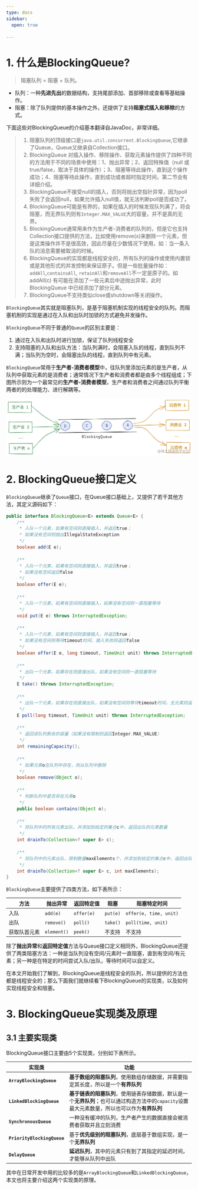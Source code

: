 ```yaml
---
type: docs
sidebar:
  open: true

---
```



# 1. 什么是BlockingQueue?

> 阻塞队列 = 阻塞 + 队列。

- 队列：一种**先进先出**的数据结构，支持尾部添加、首部移除或查看等基础操作。
- 阻塞：除了队列提供的基本操作之外，还提供了支持**阻塞式插入和移除**的方式。

下面这些对BlockingQueue的介绍基本翻译自JavaDoc，非常详细。

> 1. 阻塞队列的顶级接口是`java.util.concurrent.BlockingQueue`,它继承了Queue，Queue又继承自Collection接口。
> 2. BlockingQueue 对插入操作、移除操作、获取元素操作提供了四种不同的方法用于不同的场景中使用：1、抛出异常；2、返回特殊值（null 或 true/false，取决于具体的操作）；3、阻塞等待此操作，直到这个操作成功；4、阻塞等待此操作，直到成功或者超时指定时间，第二节会有详细介绍。
> 3. BlockingQueue不接受null的插入，否则将抛出空指针异常，因为poll失败了会返回null，如果允许插入null值，就无法判断poll是否成功了。
> 4. BlockingQueue可能是有界的，如果在插入的时候发现队列满了，将会阻塞，而无界队列则有`Integer.MAX_VALUE`大的容量，并不是真的无界。
> 5. BlockingQueue通常用来作为生产者-消费者的队列的，但是它也支持Collection接口提供的方法，比如使用remove(x)来删除一个元素，但是这类操作并不是很高效，因此尽量在少数情况下使用，如：当一条入队的消息需要被取消的时候。
> 6. BlockingQueue的实现都是线程安全的，所有队列的操作或使用内置锁或是其他形式的并发控制来保证原子。但是一些批量操作如：`addAll`,`containsAll`, `retainAll`和`removeAll`不一定是原子的。如 addAll(c) 有可能在添加了一些元素后中途抛出异常，此时 BlockingQueue 中已经添加了部分元素。
> 7. BlockingQueue不支持类似close或shutdown等关闭操作。



`BlockingQueue`其实就是阻塞队列，是基于阻塞机制实现的线程安全的队列。而阻塞机制的实现是通过在入队和出队时加锁的方式避免并发操作。

`BlockingQueue`不同于普通的`Queue`的区别主要是：

1. 通过在入队和出队时进行加锁，保证了队列线程安全
2. 支持阻塞的入队和出队方法：当队列满时，会阻塞入队的线程，直到队列不满；当队列为空时，会阻塞出队的线程，直到队列中有元素。

`BlockingQueue`常用于**生产者-消费者模型**中，往队列里添加元素的是生产者，从队列中获取元素的是消费者；通常情况下生产者和消费者都是由多个线程组成；下图所示则为一个最常见的**生产者-消费者模型**，生产者和消费者之间通过队列平衡两者的的处理能力、进行解耦等。

![img](1.BlockingQueue.assets/56a643d303214e32a4e5d4b7bc186a17~tplv-k3u1fbpfcp-zoom-in-crop-mark:1512:0:0:0.awebp)

# 2. BlockingQueue接口定义

`BlockingQueue`继承了`Queue`接口，在Queue接口基础上，又提供了若干其他方法，其定义源码如下：

```java
public interface BlockingQueue<E> extends Queue<E> {
    /**
     * 入队一个元素，如果有空间则直接插入，并返回true；
     * 如果没有空间则抛出IllegalStateException
     */
    boolean add(E e);

    /**
     * 入队一个元素，如果有空间则直接插入，并返回true；
     * 如果没有空间返回false
     */
    boolean offer(E e);

    /**
     * 入队一个元素，如果有空间则直接插入，如果没有空间则一直阻塞等待
     */
    void put(E e) throws InterruptedException;

    /**
     * 入队一个元素，如果有空间则直接插入，并返回true；
     * 如果没有空间则等待timeout时间，插入失败则返回false
     */
    boolean offer(E e, long timeout, TimeUnit unit) throws InterruptedException;

    /**
     * 出队一个元素，如果存在则直接出队，如果没有空间则一直阻塞等待
     */
    E take() throws InterruptedException;

    /**
     * 出队一个元素，如果存在则直接出队，如果没有空间则等待timeout时间，无元素则返回null
     */
    E poll(long timeout, TimeUnit unit) throws InterruptedException;

    /**
     * 返回该队列剩余的容量（如果没有限制则返回Integer.MAX_VALUE）
     */
    int remainingCapacity();

    /**
     * 如果元素o在队列中存在，则从队列中删除
     */
    boolean remove(Object o);

    /**
     * 判断队列中是否存在元素o
     */
    public boolean contains(Object o);

    /**
     * 将队列中的所有元素出队，并添加到给定的集合c中，返回出队的元素数量
     */
    int drainTo(Collection<? super E> c);

    /**
     * 将队列中的元素出队，限制数量maxElements个，并添加到给定的集合c中，返回出队的元素数量
     */
    int drainTo(Collection<? super E> c, int maxElements);
}
```

`BlockingQueue`主要提供了四类方法，如下表所示：

| 方法         | 抛出异常    | 返回特定值 | 阻塞     | 阻塞特定时间           |
| ------------ | ----------- | ---------- | -------- | ---------------------- |
| 入队         | `add(e)`    | `offer(e)` | `put(e)` | `offer(e, time, unit)` |
| 出队         | `remove()`  | `poll()`   | `take()` | `poll(time, unit)`     |
| 获取队首元素 | `element()` | `peek()`   | 不支持   | 不支持                 |

除了**抛出异常**和**返回特定值**方法与Queue接口定义相同外，BlockingQueue还提供了两类阻塞方法：一种是当队列没有空间/元素时一直阻塞，直到有空间/有元素；另一种是在特定的时间尝试入队/出队，等待时间可以自定义。

在本文开始我们了解到，BlockingQueue是线程安全的队列，所以提供的方法也都是线程安全的；那么下面我们就继续看下BlockingQueue的实现类，以及如何实现线程安全和阻塞。

# 3. BlockingQueue实现类及原理

## 3.1 主要实现类

BlockingQueue接口主要由5个实现类，分别如下表所示。

| 实现类                      | 功能                                                         |
| --------------------------- | ------------------------------------------------------------ |
| **`ArrayBlockingQueue`**    | **基于数组的阻塞队列**，使用数组存储数据，并需要指定其长度，所以是一个**有界队列** |
| **`LinkedBlockingQueue`**   | **基于链表的阻塞队列**，使用链表存储数据，默认是一个**无界队列**；也可以通过构造方法中的`capacity`设置最大元素数量，所以也可以作为**有界队列** |
| **`SynchronousQueue`**      | 一种没有缓冲的队列，生产者产生的数据直接会被消费者获取并且立刻消费 |
| **`PriorityBlockingQueue`** | 基于**优先级别的阻塞队列**，底层基于数组实现，是一个**无界队列** |
| **`DelayQueue`**            | **延迟队列**，其中的元素只有到了其指定的延迟时间，才能够从队列中出队 |

其中在日常开发中用的比较多的是`ArrayBlockingQueue`和`LinkedBlockingQueue`，本文也将主要介绍这两个实现类的原理。

